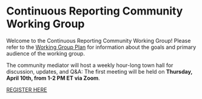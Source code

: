 # Continuous Reporting Community Working Group
Welcome to the Continuous Reporting Community Working Group! Please refer to the [Working Group Plan](./plan.md) for information about the goals and primary audience of the working group.

The community mediator will host a weekly hour-long town hall for discussion, updates, and Q&A: The first meeting will be held on **Thursday, April 10th, from 1-2 PM ET via Zoom**.

[REGISTER HERE](https://gsa.zoomgov.com/meeting/register/t7WXSUz2SqK7Pdn8KXH8jQ)

